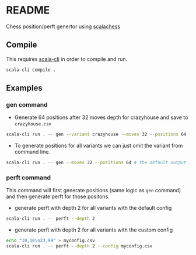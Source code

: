 # README

Chess position/perft genertor using [scalachess](https://github.com/lichess-org/scalachess)

## Compile

This requires [scala-cli](https://scala-cli.virtuslab.org/install) in order to compile and run.

```sh
scala-cli compile .
```

## Examples

### gen command

- Generate 64 positions after 32 moves depth for crazyhouse and save to `crazyhouse.csv`

```sh
scala-cli run . -- gen --variant crazyhouse --moves 32 --positions 64 --output crazyhouse.csv
```

- To generate positions for all variants we can just omit the variant from command line.

```sh
scala-cli run . -- gen --moves 32 --positions 64 # the default output file is `positions.csv`
```

### perft command

This command will first generate positions (same logic as `gen` command) and then generate perft for those positons.

- generate perft with depth 2 for all variants with the default config

```sh
scala-cli run . -- perft --depth 2
```

- generate perft with depth 2 for all variants with the custom config

```sh
echo "10,10\n23,99" > myconfig.csv
scala-cli run . -- perft --depth 2 --config myconfig.csv
```

